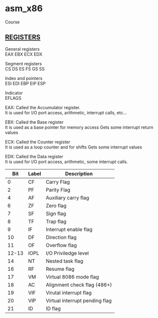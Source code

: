 # asm_x86
Course


## [REGISTERS](https://www.eecg.utoronto.ca/~amza/www.mindsec.com/files/x86regs.html)


General registers <br>
EAX EBX ECX EDX

Segment registers <br>
CS DS ES FS GS SS

Index and pointers <br>
ESI EDI EBP EIP ESP

Indicator <br>
EFLAGS


EAX: Called the Accumulator register. <br> 
               It is used for I/O port access, arithmetic, interrupt calls,
               etc...

EBX: Called the Base register <br>
               It is used as a base pointer for memory access
               Gets some interrupt return values

ECX: Called the Counter register <br>
               It is used as a loop counter and for shifts
               Gets some interrupt values

EDX: Called the Data register <br>
               It is used for I/O port access, arithmetic, some interrupt 
               calls.


|Bit|Label|Description|
|--|--|--|
| 0 | CF | Carry Flag |
| 2 | PF | Parity Flag |
|4  |    AF |     Auxiliary carry flag|
|6  |   ZF     | Zero flag|
|7  |    SF   |   Sign flag|
|8  |    TF   |   Trap flag|
|9  |    IF   |   Interrupt enable flag|
|10  |   DF   |   Direction flag|
|11   |  OF   |   Overflow flag|
|12-13 | IOPL |   I/O Priviledge level|
|14   |  NT   |   Nested task flag|
|16   |  RF   |   Resume flag|
|17   |  VM   |   Virtual 8086 mode flag|
|18   |  AC   |   Alignment check flag (486+)|
|19   |  VIF  |   Virutal interrupt flag|
|20   |  VIP  |   Virtual interrupt pending flag|
|21   |  ID   |   ID flag|

<br><br><br><br><br><br><br>















